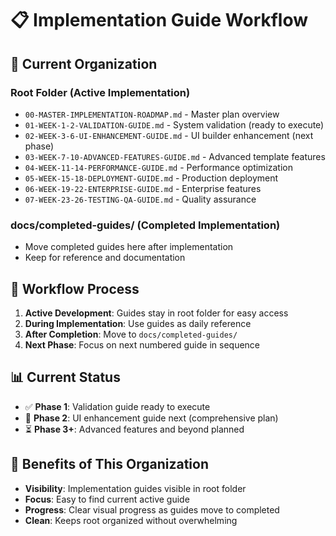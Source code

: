 # 📋 Implementation Guide Workflow

## 📁 **Current Organization**

### **Root Folder** (Active Implementation)
- `00-MASTER-IMPLEMENTATION-ROADMAP.md` - Master plan overview
- `01-WEEK-1-2-VALIDATION-GUIDE.md` - System validation (ready to execute)
- `02-WEEK-3-6-UI-ENHANCEMENT-GUIDE.md` - UI builder enhancement (next phase)
- `03-WEEK-7-10-ADVANCED-FEATURES-GUIDE.md` - Advanced template features
- `04-WEEK-11-14-PERFORMANCE-GUIDE.md` - Performance optimization
- `05-WEEK-15-18-DEPLOYMENT-GUIDE.md` - Production deployment
- `06-WEEK-19-22-ENTERPRISE-GUIDE.md` - Enterprise features
- `07-WEEK-23-26-TESTING-QA-GUIDE.md` - Quality assurance

### **docs/completed-guides/** (Completed Implementation)
- Move completed guides here after implementation
- Keep for reference and documentation

## 🚀 **Workflow Process**

1. **Active Development**: Guides stay in root folder for easy access
2. **During Implementation**: Use guides as daily reference
3. **After Completion**: Move to `docs/completed-guides/`
4. **Next Phase**: Focus on next numbered guide in sequence

## 📊 **Current Status**

- ✅ **Phase 1**: Validation guide ready to execute
- 🚀 **Phase 2**: UI enhancement guide next (comprehensive plan)
- ⏳ **Phase 3+**: Advanced features and beyond planned

## 🎯 **Benefits of This Organization**

- **Visibility**: Implementation guides visible in root folder
- **Focus**: Easy to find current active guide
- **Progress**: Clear visual progress as guides move to completed
- **Clean**: Keeps root organized without overwhelming